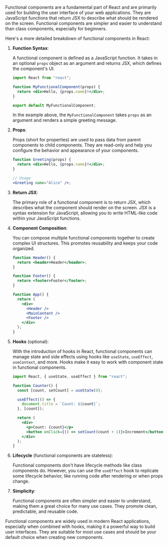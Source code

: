 Functional components are a fundamental part of React and are primarily used for building the user interface of your web applications. They are JavaScript functions that return JSX to describe what should be rendered on the screen. Functional components are simpler and easier to understand than class components, especially for beginners.

Here's a more detailed breakdown of functional components in React:

1. **Function Syntax**:

   A functional component is defined as a JavaScript function. It takes in an optional `props` object as an argument and returns JSX, which defines the component's UI.

   ```jsx
   import React from "react";

   function MyFunctionalComponent(props) {
     return <div>Hello, {props.name}!</div>;
   }

   export default MyFunctionalComponent;
   ```

   In the example above, the `MyFunctionalComponent` takes `props` as an argument and renders a simple greeting message.

2. **Props**:

   Props (short for properties) are used to pass data from parent components to child components. They are read-only and help you configure the behavior and appearance of your components.

   ```jsx
   function Greeting(props) {
     return <div>Hello, {props.name}!</div>;
   }

   // Usage
   <Greeting name="Alice" />;
   ```

3. **Return JSX**:

   The primary role of a functional component is to return JSX, which describes what the component should render on the screen. JSX is a syntax extension for JavaScript, allowing you to write HTML-like code within your JavaScript functions.

4. **Component Composition**:

   You can compose multiple functional components together to create complex UI structures. This promotes reusability and keeps your code organized.

   ```jsx
   function Header() {
     return <header>Header</header>;
   }

   function Footer() {
     return <footer>Footer</footer>;
   }

   function App() {
     return (
       <div>
         <Header />
         <MainContent />
         <Footer />
       </div>
     );
   }
   ```

5. **Hooks** (optional):

   With the introduction of hooks in React, functional components can manage state and side effects using hooks like `useState`, `useEffect`, `useContext`, and more. Hooks make it easy to work with component state in functional components.

   ```jsx
   import React, { useState, useEffect } from "react";

   function Counter() {
     const [count, setCount] = useState(0);

     useEffect(() => {
       document.title = `Count: ${count}`;
     }, [count]);

     return (
       <div>
         <p>Count: {count}</p>
         <button onClick={() => setCount(count + 1)}>Increment</button>
       </div>
     );
   }
   ```

6. **Lifecycle** (functional components are stateless):

   Functional components don't have lifecycle methods like class components do. However, you can use the `useEffect` hook to replicate some lifecycle behavior, like running code after rendering or when props change.

7. **Simplicity**:

   Functional components are often simpler and easier to understand, making them a great choice for many use cases. They promote clean, predictable, and reusable code.

Functional components are widely used in modern React applications, especially when combined with hooks, making it a powerful way to build user interfaces. They are suitable for most use cases and should be your default choice when creating new components.
